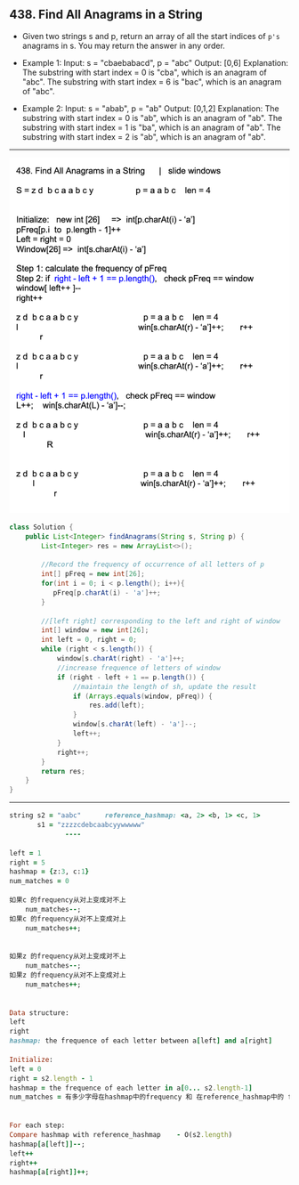 ## 438. Find All Anagrams in a String

- Given two strings s and p, return an array of all the start indices of `p's`
  anagrams in s. You may return the answer in any order.

- Example 1:
  Input: s = "cbaebabacd", p = "abc"
  Output: [0,6]
  Explanation:
  The substring with start index = 0 is "cba", which is an anagram of "abc".
  The substring with start index = 6 is "bac", which is an anagram of "abc".

- Example 2:
  Input: s = "abab", p = "ab"
  Output: [0,1,2]
  Explanation:
  The substring with start index = 0 is "ab", which is an anagram of "ab".
  The substring with start index = 1 is "ba", which is an anagram of "ab".
  The substring with start index = 2 is "ab", which is an anagram of "ab".


---

![](img/2021-07-08-14-58-23.png)


```java
class Solution {
    public List<Integer> findAnagrams(String s, String p) {
        List<Integer> res = new ArrayList<>();
        
        //Record the frequency of occurrence of all letters of p
        int[] pFreq = new int[26];
        for(int i = 0; i < p.length(); i++){
           pFreq[p.charAt(i) - 'a']++; 
        }
        
        //[left right] corresponding to the left and right of window
        int[] window = new int[26];
        int left = 0, right = 0;
        while (right < s.length()) {
            window[s.charAt(right) - 'a']++;
            //increase frequence of letters of window
            if (right - left + 1 == p.length()) {
                //maintain the length of sh, update the result
                if (Arrays.equals(window, pFreq)) {
                    res.add(left);
                }
                window[s.charAt(left) - 'a']--;
                left++;
            }
            right++;
        }
        return res;
    }
}
```

---

```ruby
string s2 = "aabc"      reference_hashmap: <a, 2> <b, 1> <c, 1>
       s1 = "zzzzcdebcaabcyywwwww"
              ----

left = 1
right = 5 
hashmap = {z:3, c:1}
num_matches = 0

如果c 的frequency从对上变成对不上
    num_matches--;
如果c 的frequency从对不上变成对上
    num_matches++;   
    

如果z 的frequency从对上变成对不上
    num_matches--;
如果z 的frequency从对不上变成对上
    num_matches++;   


Data structure:
left
right
hashmap: the frequence of each letter between a[left] and a[right]

Initialize:
left = 0
right = s2.length - 1
hashmap = the frequence of each letter in a[0... s2.length-1]
num_matches = 有多少字母在hashmap中的frequency 和 在reference_hashmap中的 frequence 一致


For each step:
Compare hashmap with reference_hashmap    - O(s2.length)
hashmap[a[left]]--;
left++
right++
hashmap[a[right]]++;
```

